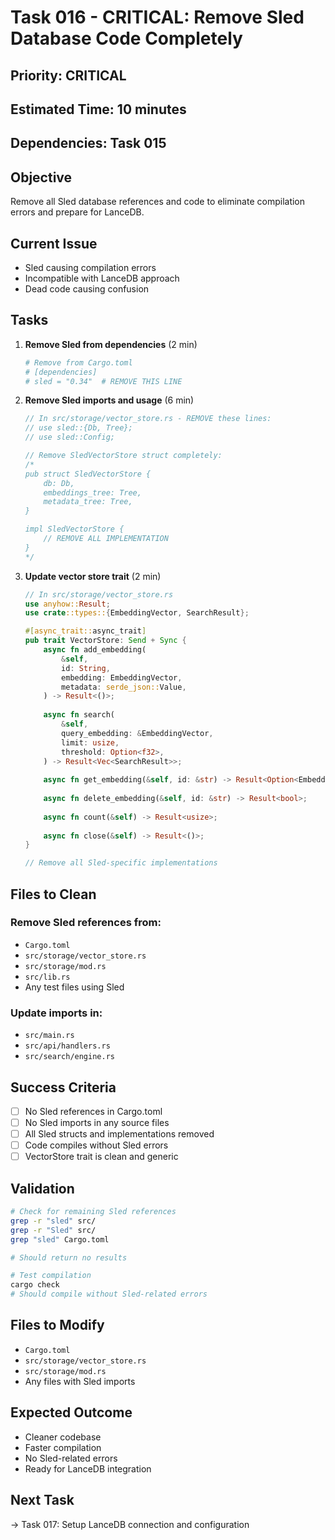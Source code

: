 # Task 016 - CRITICAL: Remove Sled Database Code Completely

## Priority: CRITICAL
## Estimated Time: 10 minutes
## Dependencies: Task 015

## Objective
Remove all Sled database references and code to eliminate compilation errors and prepare for LanceDB.

## Current Issue
- Sled causing compilation errors
- Incompatible with LanceDB approach
- Dead code causing confusion

## Tasks
1. **Remove Sled from dependencies** (2 min)
   ```toml
   # Remove from Cargo.toml
   # [dependencies]
   # sled = "0.34"  # REMOVE THIS LINE
   ```

2. **Remove Sled imports and usage** (6 min)
   ```rust
   // In src/storage/vector_store.rs - REMOVE these lines:
   // use sled::{Db, Tree};
   // use sled::Config;
   
   // Remove SledVectorStore struct completely:
   /*
   pub struct SledVectorStore {
       db: Db,
       embeddings_tree: Tree,
       metadata_tree: Tree,
   }
   
   impl SledVectorStore {
       // REMOVE ALL IMPLEMENTATION
   }
   */
   ```

3. **Update vector store trait** (2 min)
   ```rust
   // In src/storage/vector_store.rs
   use anyhow::Result;
   use crate::types::{EmbeddingVector, SearchResult};
   
   #[async_trait::async_trait]
   pub trait VectorStore: Send + Sync {
       async fn add_embedding(
           &self,
           id: String,
           embedding: EmbeddingVector,
           metadata: serde_json::Value,
       ) -> Result<()>;
       
       async fn search(
           &self,
           query_embedding: &EmbeddingVector,
           limit: usize,
           threshold: Option<f32>,
       ) -> Result<Vec<SearchResult>>;
       
       async fn get_embedding(&self, id: &str) -> Result<Option<EmbeddingVector>>;
       
       async fn delete_embedding(&self, id: &str) -> Result<bool>;
       
       async fn count(&self) -> Result<usize>;
       
       async fn close(&self) -> Result<()>;
   }
   
   // Remove all Sled-specific implementations
   ```

## Files to Clean

### Remove Sled references from:
- `Cargo.toml`
- `src/storage/vector_store.rs`
- `src/storage/mod.rs`
- `src/lib.rs`
- Any test files using Sled

### Update imports in:
- `src/main.rs`
- `src/api/handlers.rs`
- `src/search/engine.rs`

## Success Criteria
- [ ] No Sled references in Cargo.toml
- [ ] No Sled imports in any source files
- [ ] All Sled structs and implementations removed
- [ ] Code compiles without Sled errors
- [ ] VectorStore trait is clean and generic

## Validation
```bash
# Check for remaining Sled references
grep -r "sled" src/
grep -r "Sled" src/
grep "sled" Cargo.toml

# Should return no results

# Test compilation
cargo check
# Should compile without Sled-related errors
```

## Files to Modify
- `Cargo.toml`
- `src/storage/vector_store.rs`
- `src/storage/mod.rs`
- Any files with Sled imports

## Expected Outcome
- Cleaner codebase
- Faster compilation
- No Sled-related errors
- Ready for LanceDB integration

## Next Task
→ Task 017: Setup LanceDB connection and configuration